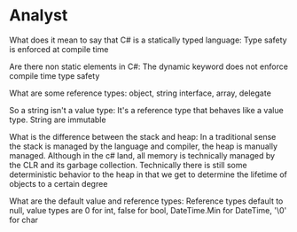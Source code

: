 # Analyst

What does it mean to say that C# is a statically typed language: Type safety is enforced at compile time

Are there non static elements in C#: The dynamic keyword does not enforce compile time type safety

What are some reference types: object, string interface, array, delegate

So a string isn't a value type: It's a reference type that behaves like a value type. String are immutable

What is the difference between the stack and heap: In a traditional sense the stack is managed by the language and compiler, the heap is manually managed. Although in the c# land, all memory is technically managed by the CLR and its garbage collection. Technically there is still some deterministic behavior to the heap in that we get to determine the lifetime of objects to a certain degree

What are the default value and reference types: Reference types default to null, value types are 0 for int, false for bool, DateTime.Min for DateTime, '\0' for char

